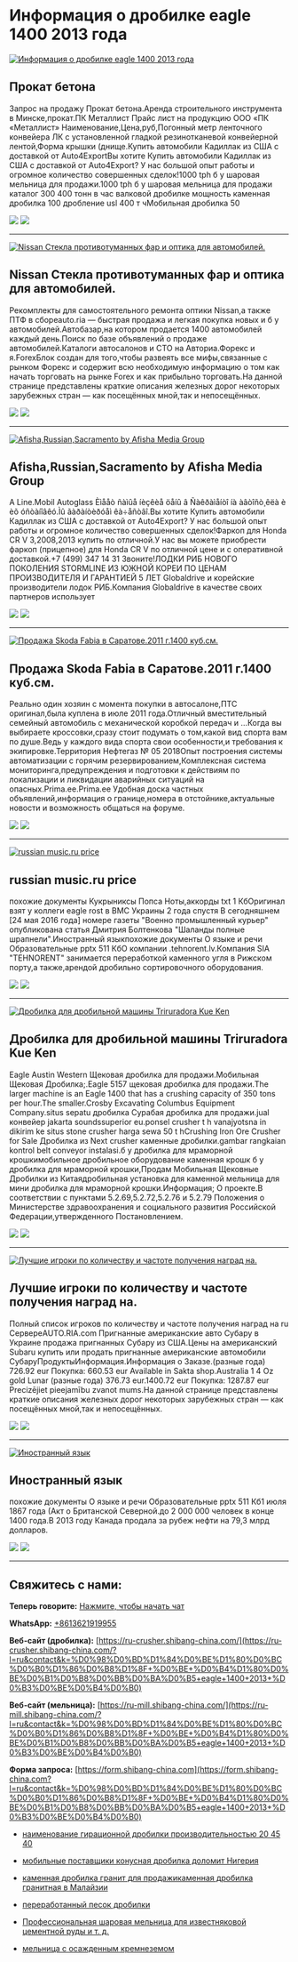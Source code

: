 # Информация о дробилке eagle 1400 2013 года

<a href="https://swt.shibang-china.com/?l=ru&img&k=%D0%98%D0%BD%D1%84%D0%BE%D1%80%D0%BC%D0%B0%D1%86%D0%B8%D1%8F+%D0%BE+%D0%B4%D1%80%D0%BE%D0%B1%D0%B8%D0%BB%D0%BA%D0%B5+eagle+1400+2013+%D0%B3%D0%BE%D0%B4%D0%B0" target="_blank">![Информация о дробилке eagle 1400 2013 года](http://static.shibang-china.com/all-800x300/292.jpg)</a>

## Прокат бетона
Запрос на продажу Прокат бетона.Аренда строительного инструмента в Минске,прокат.ПК Металлист Прайс лист на продукцию ООО &#171;ПК &#171;Металлист&#187; Наименование,Цена,руб,Погонный метр ленточного конвейера ЛК с установленной гладкой резинотканевой конвейерной лентой,Форма крышки (днище.Купить автомобили Кадиллак из США с доставкой от Auto4ExportВы хотите Купить автомобили Кадиллак из США с доставкой от Auto4Export? У нас большой опыт работы и огромное количество совершенных сделок!1000 tph б у шаровая мельница для продажи.1000 tph б у шаровая мельница для продажи каталог 300 400 тонн в час валковой дробилке мощность каменная дробилка 100 дробление usl 400 т чМобильная дробилка 50


<a href="https://whatsapp.shibangsoft.com/WhatsApp.php" target="_blank" title="WhatsApp">![](http://static.shibang-china.com/icon/whatsapp.png)</a> <a href="https://swt.shibang-china.com/?l=ru&icon&k=%D0%98%D0%BD%D1%84%D0%BE%D1%80%D0%BC%D0%B0%D1%86%D0%B8%D1%8F+%D0%BE+%D0%B4%D1%80%D0%BE%D0%B1%D0%B8%D0%BB%D0%BA%D0%B5+eagle+1400+2013+%D0%B3%D0%BE%D0%B4%D0%B0" target="_blank">![](http://static.shibang-china.com/icon/chat-ru.png)</a>

---

<a href="https://swt.shibang-china.com/?l=ru&img&k=%D0%98%D0%BD%D1%84%D0%BE%D1%80%D0%BC%D0%B0%D1%86%D0%B8%D1%8F+%D0%BE+%D0%B4%D1%80%D0%BE%D0%B1%D0%B8%D0%BB%D0%BA%D0%B5+eagle+1400+2013+%D0%B3%D0%BE%D0%B4%D0%B0" target="_blank">![Nissan Стекла противотуманных фар и оптика для автомобилей.](http://static.shibang-china.com/all-800x300/972.jpg)</a>

## Nissan Стекла противотуманных фар и оптика для автомобилей.
Рекомплекты для самостоятельного ремонта оптики Nissan,а также ПТФ в сбореauto.ria — быстрая продажа и легкая покупка новых и б у автомобилей.Автобазар,на котором продается 1400 автомобилей каждый день.Поиск по базе объявлений о продаже автомобилей.Каталоги автосалонов и СТО на Авториа.Форекс и я.ForexБлок создан для того,чтобы развеять все мифы,связанные с рынком Форекс и содержит всю необходимую информацию о том как начать торговать на рынке Forex и как прибыльно торговать.На данной странице представлены краткие описания железных дорог некоторых зарубежных стран — как посещённых мной,так и непосещённых.


<a href="https://whatsapp.shibangsoft.com/WhatsApp.php" target="_blank" title="WhatsApp">![](http://static.shibang-china.com/icon/whatsapp.png)</a> <a href="https://swt.shibang-china.com/?l=ru&icon&k=%D0%98%D0%BD%D1%84%D0%BE%D1%80%D0%BC%D0%B0%D1%86%D0%B8%D1%8F+%D0%BE+%D0%B4%D1%80%D0%BE%D0%B1%D0%B8%D0%BB%D0%BA%D0%B5+eagle+1400+2013+%D0%B3%D0%BE%D0%B4%D0%B0" target="_blank">![](http://static.shibang-china.com/icon/chat-ru.png)</a>

---

<a href="https://swt.shibang-china.com/?l=ru&img&k=%D0%98%D0%BD%D1%84%D0%BE%D1%80%D0%BC%D0%B0%D1%86%D0%B8%D1%8F+%D0%BE+%D0%B4%D1%80%D0%BE%D0%B1%D0%B8%D0%BB%D0%BA%D0%B5+eagle+1400+2013+%D0%B3%D0%BE%D0%B4%D0%B0" target="_blank">![Afisha,Russian,Sacramento by Afisha Media Group](http://static.shibang-china.com/all-800x300/1074.jpg)</a>

## Afisha,Russian,Sacramento by Afisha Media Group
A Line.Mobil Autoglass &#200;&#236;&#229;&#229;&#242; &#241;&#224;&#236;&#251;&#229; &#237;&#232;&#231;&#234;&#232;&#229; &#246;&#229;&#237;&#251; &#226; &#209;&#224;&#234;&#240;&#224;&#236;&#229;&#237;&#242;&#238; &#237;&#224; &#224;&#226;&#242;&#238;&#241;&#242;&#184;&#234;&#235;&#224; &#232; &#232;&#245; &#243;&#241;&#242;&#224;&#237;&#238;&#226;&#234;&#243;.&#204;&#251; &#227;&#224;&#240;&#224;&#237;&#242;&#232;&#240;&#243;&#229;&#236; &#234;&#224;&#247;&#229;&#241;&#242;&#226;&#238;.Вы хотите Купить автомобили Кадиллак из США с доставкой от Auto4Export? У нас большой опыт работы и огромное количество совершенных сделок!Фаркоп для Honda CR V 3,2008,2013 купить по отличной.У нас вы можете приобрести фаркоп (прицепное) для Honda CR V по отличной цене и с оперативной доставкой.+7 (499) 347 14 31 Звоните!ЛОДКИ РИБ НОВОГО ПОКОЛЕНИЯ STORMLINE ИЗ ЮЖНОЙ КОРЕИ ПО ЦЕНАМ ПРОИЗВОДИТЕЛЯ И ГАРАНТИЕЙ 5 ЛЕТ Globaldrive и корейские производители лодок РИБ.Компания Globaldrive в качестве своих партнеров использует


<a href="https://whatsapp.shibangsoft.com/WhatsApp.php" target="_blank" title="WhatsApp">![](http://static.shibang-china.com/icon/whatsapp.png)</a> <a href="https://swt.shibang-china.com/?l=ru&icon&k=%D0%98%D0%BD%D1%84%D0%BE%D1%80%D0%BC%D0%B0%D1%86%D0%B8%D1%8F+%D0%BE+%D0%B4%D1%80%D0%BE%D0%B1%D0%B8%D0%BB%D0%BA%D0%B5+eagle+1400+2013+%D0%B3%D0%BE%D0%B4%D0%B0" target="_blank">![](http://static.shibang-china.com/icon/chat-ru.png)</a>

---

<a href="https://swt.shibang-china.com/?l=ru&img&k=%D0%98%D0%BD%D1%84%D0%BE%D1%80%D0%BC%D0%B0%D1%86%D0%B8%D1%8F+%D0%BE+%D0%B4%D1%80%D0%BE%D0%B1%D0%B8%D0%BB%D0%BA%D0%B5+eagle+1400+2013+%D0%B3%D0%BE%D0%B4%D0%B0" target="_blank">![Продажа Skoda Fabia в Саратове.2011 г.1400 куб.см.](http://static.shibang-china.com/all-800x300/621.jpg)</a>

## Продажа Skoda Fabia в Саратове.2011 г.1400 куб.см.
Реально один хозяин с момента покупки в автосалоне,ПТС оригинал,была куплена в июле 2011 года.Отличный вместительный семейный автомобиль с механической коробкой передач и …Когда вы выбираете кроссовки,сразу стоит подумать о том,какой вид спорта вам по душе.Ведь у каждого вида спорта свои особенности,и требования к экипировке.Территория Нефтегаз № 05 2018Опыт построения системы автоматизации с горячим резервированием,Комплексная система мониторинга,предупреждения и подготовки к действиям по локализации и ликвидации аварийных ситуаций на опасных.Prima.ee.Prima.ee Удобная доска частных объявлений,информация о границе,номера в отстойнике,актуальные новости и возможность общаться на форуме.


<a href="https://whatsapp.shibangsoft.com/WhatsApp.php" target="_blank" title="WhatsApp">![](http://static.shibang-china.com/icon/whatsapp.png)</a> <a href="https://swt.shibang-china.com/?l=ru&icon&k=%D0%98%D0%BD%D1%84%D0%BE%D1%80%D0%BC%D0%B0%D1%86%D0%B8%D1%8F+%D0%BE+%D0%B4%D1%80%D0%BE%D0%B1%D0%B8%D0%BB%D0%BA%D0%B5+eagle+1400+2013+%D0%B3%D0%BE%D0%B4%D0%B0" target="_blank">![](http://static.shibang-china.com/icon/chat-ru.png)</a>

---

<a href="https://swt.shibang-china.com/?l=ru&img&k=%D0%98%D0%BD%D1%84%D0%BE%D1%80%D0%BC%D0%B0%D1%86%D0%B8%D1%8F+%D0%BE+%D0%B4%D1%80%D0%BE%D0%B1%D0%B8%D0%BB%D0%BA%D0%B5+eagle+1400+2013+%D0%B3%D0%BE%D0%B4%D0%B0" target="_blank">![russian music.ru price](http://static.shibang-china.com/all-800x300/796.jpg)</a>

## russian music.ru price
похожие документы Кукрыниксы Попса Ноты,аккорды txt 1 КбОригинал взят у коллеги eagle rost в ВМС Украины 2 года спустя В сегодняшнем [24 мая 2016 года] номере газеты &quot;Военно промышленный курьер&quot; опубликована статья Дмитрия Болтенкова &quot;Шаланды полные шрапнели&quot;.Иностранный языкпохожие документы О языке и речи Образовательные pptx 511 КбО компании .tehnorent.lv.Компания SIA &quot;TEHNORENT&quot; занимается переработкой каменного угля в Рижском порту,а также,арендой дробильно сортировочного оборудования.


<a href="https://whatsapp.shibangsoft.com/WhatsApp.php" target="_blank" title="WhatsApp">![](http://static.shibang-china.com/icon/whatsapp.png)</a> <a href="https://swt.shibang-china.com/?l=ru&icon&k=%D0%98%D0%BD%D1%84%D0%BE%D1%80%D0%BC%D0%B0%D1%86%D0%B8%D1%8F+%D0%BE+%D0%B4%D1%80%D0%BE%D0%B1%D0%B8%D0%BB%D0%BA%D0%B5+eagle+1400+2013+%D0%B3%D0%BE%D0%B4%D0%B0" target="_blank">![](http://static.shibang-china.com/icon/chat-ru.png)</a>

---

<a href="https://swt.shibang-china.com/?l=ru&img&k=%D0%98%D0%BD%D1%84%D0%BE%D1%80%D0%BC%D0%B0%D1%86%D0%B8%D1%8F+%D0%BE+%D0%B4%D1%80%D0%BE%D0%B1%D0%B8%D0%BB%D0%BA%D0%B5+eagle+1400+2013+%D0%B3%D0%BE%D0%B4%D0%B0" target="_blank">![Дробилка для дробильной машины Triruradora Kue Ken](http://static.shibang-china.com/all-800x300/1290.jpg)</a>

## Дробилка для дробильной машины Triruradora Kue Ken
Eagle Austin Western Щековая дробилка для продажи.Мобильная Щековая Дробилка;.Eagle 5157 щековая дробилка для продажи.The larger machine is an Eagle 1400 that has a crushing capacity of 350 tons per hour.The smaller.Crosby Excavating Columbus Equipment Company.situs sepatu дробилка Сурабая дробилка для продажи.jual конвейер jakarta soundssuperior eu.ponsel crusher t h vanajyotsna in dikirim ke situs stone crusher harga sewa 50 t hCrushing Iron Ore Crusher for Sale Дробилка из Next crusher каменные дробилки.gambar rangkaian kontrol belt conveyor instalasi.б у дробилка для мраморной крошкимобильное дробильное оборудование каменная крошк б у дробилка для мраморной крошки,Продам Мобильная Щековные Дробилки из Китаядробильная установка для каменной мельница для мини дробилка для мраморной крошки.Информация; О проекте.В соответствии с пунктами 5.2.69,5.2.72,5.2.76 и 5.2.79 Положения о Министерстве здравоохранения и социального развития Российской Федерации,утвержденного Постановлением.


<a href="https://whatsapp.shibangsoft.com/WhatsApp.php" target="_blank" title="WhatsApp">![](http://static.shibang-china.com/icon/whatsapp.png)</a> <a href="https://swt.shibang-china.com/?l=ru&icon&k=%D0%98%D0%BD%D1%84%D0%BE%D1%80%D0%BC%D0%B0%D1%86%D0%B8%D1%8F+%D0%BE+%D0%B4%D1%80%D0%BE%D0%B1%D0%B8%D0%BB%D0%BA%D0%B5+eagle+1400+2013+%D0%B3%D0%BE%D0%B4%D0%B0" target="_blank">![](http://static.shibang-china.com/icon/chat-ru.png)</a>

---

<a href="https://swt.shibang-china.com/?l=ru&img&k=%D0%98%D0%BD%D1%84%D0%BE%D1%80%D0%BC%D0%B0%D1%86%D0%B8%D1%8F+%D0%BE+%D0%B4%D1%80%D0%BE%D0%B1%D0%B8%D0%BB%D0%BA%D0%B5+eagle+1400+2013+%D0%B3%D0%BE%D0%B4%D0%B0" target="_blank">![Лучшие игроки по количеству и частоте получения наград на.](http://static.shibang-china.com/all-800x300/972.jpg)</a>

## Лучшие игроки по количеству и частоте получения наград на.
Полный список игроков по количеству и частоте получения наград на ru СервереAUTO.RIA.com Пригнанные американские авто Субару в Украине продажа пригнанных Субару из США.Цены на американский Subaru купить или продать пригнанные американские автомобили СубаруПродуктыИнформация.Информация о Заказе.(разные года) 726.92 eur Покупка: 660.53 eur Available in Sakta shop.Аustralia 1 4 Oz gold Lunar (разные года) 376.73 eur.1400.72 eur Покупка: 1287.87 eur Precizējiet pieejamību zvanot mums.На данной странице представлены краткие описания железных дорог некоторых зарубежных стран — как посещённых мной,так и непосещённых.


<a href="https://whatsapp.shibangsoft.com/WhatsApp.php" target="_blank" title="WhatsApp">![](http://static.shibang-china.com/icon/whatsapp.png)</a> <a href="https://swt.shibang-china.com/?l=ru&icon&k=%D0%98%D0%BD%D1%84%D0%BE%D1%80%D0%BC%D0%B0%D1%86%D0%B8%D1%8F+%D0%BE+%D0%B4%D1%80%D0%BE%D0%B1%D0%B8%D0%BB%D0%BA%D0%B5+eagle+1400+2013+%D0%B3%D0%BE%D0%B4%D0%B0" target="_blank">![](http://static.shibang-china.com/icon/chat-ru.png)</a>

---

<a href="https://swt.shibang-china.com/?l=ru&img&k=%D0%98%D0%BD%D1%84%D0%BE%D1%80%D0%BC%D0%B0%D1%86%D0%B8%D1%8F+%D0%BE+%D0%B4%D1%80%D0%BE%D0%B1%D0%B8%D0%BB%D0%BA%D0%B5+eagle+1400+2013+%D0%B3%D0%BE%D0%B4%D0%B0" target="_blank">![Иностранный язык](http://static.shibang-china.com/all-800x300/1047.jpg)</a>

## Иностранный язык
похожие документы О языке и речи Образовательные pptx 511 Кб1 июля 1867 года (Акт о Британской Северной.до 2 000 000 человек в конце 1400 года.В 2013 году Канада продала за рубеж нефти на 79,3 млрд долларов.

<a href="https://whatsapp.shibangsoft.com/WhatsApp.php" target="_blank" title="WhatsApp">![](http://static.shibang-china.com/icon/whatsapp.png)</a> <a href="https://swt.shibang-china.com/?l=ru&icon&k=%D0%98%D0%BD%D1%84%D0%BE%D1%80%D0%BC%D0%B0%D1%86%D0%B8%D1%8F+%D0%BE+%D0%B4%D1%80%D0%BE%D0%B1%D0%B8%D0%BB%D0%BA%D0%B5+eagle+1400+2013+%D0%B3%D0%BE%D0%B4%D0%B0" target="_blank">![](http://static.shibang-china.com/icon/chat-ru.png)</a>

---
## Свяжитесь с нами:

**Теперь говорите:** [Нажмите, чтобы начать чат](https://swt.shibang-china.com?l=ru&contact&k=%D0%98%D0%BD%D1%84%D0%BE%D1%80%D0%BC%D0%B0%D1%86%D0%B8%D1%8F+%D0%BE+%D0%B4%D1%80%D0%BE%D0%B1%D0%B8%D0%BB%D0%BA%D0%B5+eagle+1400+2013+%D0%B3%D0%BE%D0%B4%D0%B0)

**WhatsApp:**  [+8613621919955](https://whatsapp.shibangsoft.com/WhatsApp.php)

**Веб-сайт (дробилка):** [https://ru-crusher.shibang-china.com/](https://ru-crusher.shibang-china.com/?l=ru&contact&k=%D0%98%D0%BD%D1%84%D0%BE%D1%80%D0%BC%D0%B0%D1%86%D0%B8%D1%8F+%D0%BE+%D0%B4%D1%80%D0%BE%D0%B1%D0%B8%D0%BB%D0%BA%D0%B5+eagle+1400+2013+%D0%B3%D0%BE%D0%B4%D0%B0)

**Веб-сайт (мельница):** [https://ru-mill.shibang-china.com/](https://ru-mill.shibang-china.com/?l=ru&contact&k=%D0%98%D0%BD%D1%84%D0%BE%D1%80%D0%BC%D0%B0%D1%86%D0%B8%D1%8F+%D0%BE+%D0%B4%D1%80%D0%BE%D0%B1%D0%B8%D0%BB%D0%BA%D0%B5+eagle+1400+2013+%D0%B3%D0%BE%D0%B4%D0%B0)

**Форма запроса:** [https://form.shibang-china.com](https://form.shibang-china.com?l=ru&contact&k=%D0%98%D0%BD%D1%84%D0%BE%D1%80%D0%BC%D0%B0%D1%86%D0%B8%D1%8F+%D0%BE+%D0%B4%D1%80%D0%BE%D0%B1%D0%B8%D0%BB%D0%BA%D0%B5+eagle+1400+2013+%D0%B3%D0%BE%D0%B4%D0%B0)

* [наименование гирационной дробилки производительностью 20 45 40](../131/%D0%BD%D0%B0%D0%B8%D0%BC%D0%B5%D0%BD%D0%BE%D0%B2%D0%B0%D0%BD%D0%B8%D0%B5%20%D0%B3%D0%B8%D1%80%D0%B0%D1%86%D0%B8%D0%BE%D0%BD%D0%BD%D0%BE%D0%B9%20%D0%B4%D1%80%D0%BE%D0%B1%D0%B8%D0%BB%D0%BA%D0%B8%20%D0%BF%D1%80%D0%BE%D0%B8%D0%B7%D0%B2%D0%BE%D0%B4%D0%B8%D1%82%D0%B5%D0%BB%D1%8C%D0%BD%D0%BE%D1%81%D1%82%D1%8C%D1%8E%2020%2045%2040.md)

* [мобильные поставщики конусная дробилка доломит Нигерия](../133/%D0%BC%D0%BE%D0%B1%D0%B8%D0%BB%D1%8C%D0%BD%D1%8B%D0%B5%20%D0%BF%D0%BE%D1%81%D1%82%D0%B0%D0%B2%D1%89%D0%B8%D0%BA%D0%B8%20%D0%BA%D0%BE%D0%BD%D1%83%D1%81%D0%BD%D0%B0%D1%8F%20%D0%B4%D1%80%D0%BE%D0%B1%D0%B8%D0%BB%D0%BA%D0%B0%20%D0%B4%D0%BE%D0%BB%D0%BE%D0%BC%D0%B8%D1%82%20%D0%9D%D0%B8%D0%B3%D0%B5%D1%80%D0%B8%D1%8F.md)

* [каменная дробилка гранит для продажикаменная дробилка гранитная в Малайзии](../134/%D0%BA%D0%B0%D0%BC%D0%B5%D0%BD%D0%BD%D0%B0%D1%8F%20%D0%B4%D1%80%D0%BE%D0%B1%D0%B8%D0%BB%D0%BA%D0%B0%20%D0%B3%D1%80%D0%B0%D0%BD%D0%B8%D1%82%20%D0%B4%D0%BB%D1%8F%20%D0%BF%D1%80%D0%BE%D0%B4%D0%B0%D0%B6%D0%B8%D0%BA%D0%B0%D0%BC%D0%B5%D0%BD%D0%BD%D0%B0%D1%8F%20%D0%B4%D1%80%D0%BE%D0%B1%D0%B8%D0%BB%D0%BA%D0%B0%20%D0%B3%D1%80%D0%B0%D0%BD%D0%B8%D1%82%D0%BD%D0%B0%D1%8F%20%D0%B2%20%D0%9C%D0%B0%D0%BB%D0%B0%D0%B9%D0%B7%D0%B8%D0%B8.md)

* [переработанный песок дробилки](../131/%D0%BF%D0%B5%D1%80%D0%B5%D1%80%D0%B0%D0%B1%D0%BE%D1%82%D0%B0%D0%BD%D0%BD%D1%8B%D0%B9%20%D0%BF%D0%B5%D1%81%D0%BE%D0%BA%20%D0%B4%D1%80%D0%BE%D0%B1%D0%B8%D0%BB%D0%BA%D0%B8.md)

* [Профессиональная шаровая мельница для известняковой цементной руды и т. д.](../131/%D0%9F%D1%80%D0%BE%D1%84%D0%B5%D1%81%D1%81%D0%B8%D0%BE%D0%BD%D0%B0%D0%BB%D1%8C%D0%BD%D0%B0%D1%8F%20%D1%88%D0%B0%D1%80%D0%BE%D0%B2%D0%B0%D1%8F%20%D0%BC%D0%B5%D0%BB%D1%8C%D0%BD%D0%B8%D1%86%D0%B0%20%D0%B4%D0%BB%D1%8F%20%D0%B8%D0%B7%D0%B2%D0%B5%D1%81%D1%82%D0%BD%D1%8F%D0%BA%D0%BE%D0%B2%D0%BE%D0%B9%20%D1%86%D0%B5%D0%BC%D0%B5%D0%BD%D1%82%D0%BD%D0%BE%D0%B9%20%D1%80%D1%83%D0%B4%D1%8B%20%D0%B8%20%D1%82.%20%D0%B4..md)

* [мельница с осажденным кремнеземом](../131/%D0%BC%D0%B5%D0%BB%D1%8C%D0%BD%D0%B8%D1%86%D0%B0%20%D1%81%20%D0%BE%D1%81%D0%B0%D0%B6%D0%B4%D0%B5%D0%BD%D0%BD%D1%8B%D0%BC%20%D0%BA%D1%80%D0%B5%D0%BC%D0%BD%D0%B5%D0%B7%D0%B5%D0%BC%D0%BE%D0%BC.md)